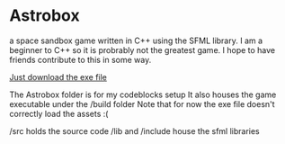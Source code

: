 # Astrobox
a space sandbox game written in C++ using the SFML library. I am a beginner to C++ so it is probrably not the greatest game. I hope to have friends contribute to this in some way.

[Just download the exe file](https://github.com/Jayx20/Astrobox/raw/master/Astrobox/build/Astrobox.exe)

The Astrobox folder is for my codeblocks setup
It also houses the game executable under the /build folder
Note that for now the exe file doesn't correctly load the assets :(

/src holds the source code
/lib and /include house the sfml libraries
